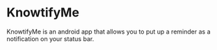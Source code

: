 # KnowtifyMe
KnowtifyMe is an android app that allows you to put up a reminder as a notification on your status bar.
